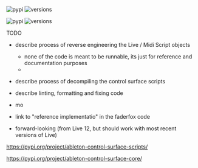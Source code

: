 ![pypi](https://img.shields.io/pypi/v/ableton-control-surface-scripts.svg)
![versions](https://img.shields.io/pypi/pyversions/ableton-control-surface-scripts.svg)

![pypi](https://img.shields.io/pypi/v/ableton-control-surface-core.svg)
![versions](https://img.shields.io/pypi/pyversions/ableton-control-surface-core.svg)



TODO

- describe process of reverse engineering the Live / Midi Script objects
  - none of the code is meant to be runnable, its just for reference and documentation purposes
  - 
- describe process of decompiling the control surface scripts
- describe linting, formatting and fixing code
- mo

- link to "reference implementatio" in the faderfox code

- forward-looking (from Live 12, but should work with most recent versions of Live)

https://pypi.org/project/ableton-control-surface-scripts/ 

https://pypi.org/project/ableton-control-surface-core/